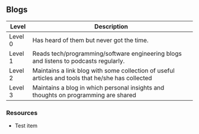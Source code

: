 ## Blogs
Level | Description
----- | ---- 
Level 0 | Has heard of them but never got the time.
Level 1 | Reads tech/programming/software engineering blogs and listens to podcasts regularly.
Level 2 | Maintains a link blog with some collection of useful articles and tools that he/she has collected
Level 3 | Maintains a blog in which personal insights and thoughts on programming are shared

### Resources
* Test item
